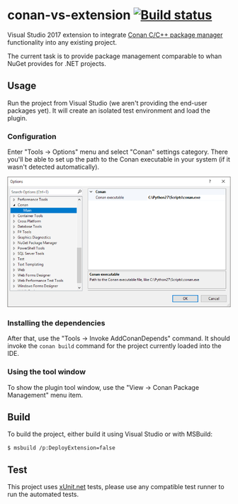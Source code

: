 conan-vs-extension [![Build status][badge-appveyor]][build-appveyor]
==================

Visual Studio 2017 extension to integrate [Conan C/C++ package manager][conan]
functionality into any existing project.

The current task is to provide package management comparable to whan NuGet
provides for .NET projects.

Usage
-----

Run the project from Visual Studio (we aren't providing the end-user packages
yet). It will create an isolated test environment and load the plugin.

### Configuration

Enter "Tools → Options" menu and select "Conan" settings category. There you'll
be able to set up the path to the Conan executable in your system (if it wasn't
detected automatically).

![Settings window screenshot][screenshot-settings]

### Installing the dependencies

After that, use the "Tools → Invoke AddConanDepends" command. It should invoke
the `conan build` command for the project currently loaded into the IDE.

### Using the tool window

To show the plugin tool window, use the "View → Conan Package Management" menu
item.

Build
-----

To build the project, either build it using Visual Studio or with MSBuild:

```console
$ msbuild /p:DeployExtension=false
```

Test
----

This project uses [xUnit.net][xunit] tests, please use any compatible test
runner to run the automated tests.

[build-appveyor]: https://ci.appveyor.com/project/ForNeVeR/conan-vs-extension/branch/master
[conan]: https://www.conan.io/
[xunit]: https://xunit.github.io/

[badge-appveyor]: https://ci.appveyor.com/api/projects/status/y4srt9dcjxy466f8/branch/master?svg=true
[screenshot-settings]: docs/screenshot-settings.png
